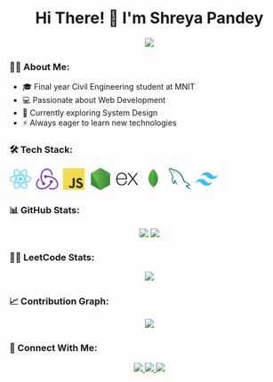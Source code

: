 <h1 align="center">
  Hi There! 👋 I'm Shreya Pandey
</h1>

<div align="center">
  <img src="https://readme-typing-svg.herokuapp.com/?lines=Full+Stack+Developer;Problem+Solver;Quick+Learner&center=true&color=f75c7e"/>
</div>

### 👩‍💻 About Me:
- 🎓 Final year Civil Engineering student at MNIT
- 💻 Passionate about Web Development
- 🌱 Currently exploring System Design
- ⚡ Always eager to learn new technologies

### 🛠️ Tech Stack:
<div>
  <img src="https://github.com/devicons/devicon/blob/master/icons/react/react-original.svg" title="React" alt="React" width="40" height="40"/>&nbsp;
  <img src="https://github.com/devicons/devicon/blob/master/icons/redux/redux-original.svg" title="Redux" alt="Redux" width="40" height="40"/>&nbsp;
  <img src="https://github.com/devicons/devicon/blob/master/icons/javascript/javascript-original.svg" title="JavaScript" alt="JavaScript" width="40" height="40"/>&nbsp;
  <img src="https://github.com/devicons/devicon/blob/master/icons/nodejs/nodejs-original.svg" title="NodeJS" alt="NodeJS" width="40" height="40"/>&nbsp;
  <img src="https://github.com/devicons/devicon/blob/master/icons/express/express-original.svg" title="Express" alt="Express" width="40" height="40"/>&nbsp;
  <img src="https://github.com/devicons/devicon/blob/master/icons/mongodb/mongodb-original.svg" title="MongoDB" alt="MongoDB" width="40" height="40"/>&nbsp;
  <img src="https://github.com/devicons/devicon/blob/master/icons/mysql/mysql-original.svg" title="MySQL" alt="MySQL" width="40" height="40"/>&nbsp;
  <img src="https://github.com/devicons/devicon/blob/master/icons/tailwindcss/tailwindcss-plain.svg" title="TailwindCSS" alt="TailwindCSS" width="40" height="40"/>&nbsp;
</div>

### 📊 GitHub Stats:
<div align="center">
  <img src="https://github-readme-stats.vercel.app/api?username=S-reyapandey&show_icons=true&theme=radical&hide_border=true" />
  <img src="https://github-readme-streak-stats.herokuapp.com/?user=S-reyapandey&theme=radical&hide_border=true" />
</div>

### 👨‍💻 LeetCode Stats:
<div align="center">
  <img src="https://leetcard.jacoblin.cool/shreyaamt02?theme=dark&font=Roboto&ext=heatmap" />
</div>

### 📈 Contribution Graph:
<div align="center">
  <img src="https://github-readme-activity-graph.vercel.app/graph/?username=S-reyapandey&bg_color=1F222E&color=F8D866&line=F85D7F&point=FFFFFF&hide_border=true" />
</div>

### 🤝 Connect With Me:
<div align="center">
  <a href="https://linkedin.com/in/shreya-pandey-31a306233">
    <img src="https://img.shields.io/badge/LinkedIn-0077B5?style=for-the-badge&logo=linkedin&logoColor=white"/>
  </a>
  <a href="https://portfolio-khaki-eight-61.vercel.app">
    <img src="https://img.shields.io/badge/Portfolio-000000?style=for-the-badge&logo=firefox&logoColor=orange"/>
  </a>
  <a href="mailto:shreyaamt02@gmail.com">
    <img src="https://img.shields.io/badge/Email-D14836?style=for-the-badge&logo=gmail&logoColor=white"/>
  </a>
</div>
